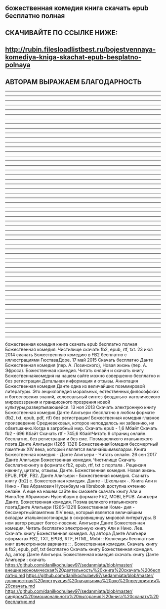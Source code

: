 божественная комедия книга скачать epub бесплатно полная
--------------------------------------------------
СКАЧИВАЙТЕ ПО ССЫЛКЕ НИЖЕ:
--------------------------------------------------
http://rubin.filesloadlistbest.ru/bojestvennaya-komediya-kniga-skachat-epub-besplatno-polnaya
--------------------------------------------------
АВТОРАМ ВЫРАЖАЕМ БЛАГОДАРНОСТЬ
--------------------------------------------------
--------------------------------------------------
--------------------------------------------------
--------------------------------------------------
--------------------------------------------------
--------------------------------------------------
--------------------------------------------------
--------------------------------------------------
--------------------------------------------------
--------------------------------------------------
--------------------------------------------------
--------------------------------------------------
--------------------------------------------------
--------------------------------------------------
--------------------------------------------------
--------------------------------------------------
--------------------------------------------------
--------------------------------------------------
--------------------------------------------------
--------------------------------------------------
--------------------------------------------------
--------------------------------------------------
--------------------------------------------------
--------------------------------------------------
--------------------------------------------------
--------------------------------------------------
--------------------------------------------------
--------------------------------------------------
--------------------------------------------------
--------------------------------------------------
--------------------------------------------------
--------------------------------------------------
--------------------------------------------------
--------------------------------------------------
--------------------------------------------------
--------------------------------------------------
--------------------------------------------------
--------------------------------------------------
--------------------------------------------------
--------------------------------------------------
--------------------------------------------------
--------------------------------------------------
--------------------------------------------------
--------------------------------------------------
--------------------------------------------------
--------------------------------------------------
--------------------------------------------------
--------------------------------------------------
--------------------------------------------------
--------------------------------------------------
--------------------------------------------------
--------------------------------------------------
--------------------------------------------------
--------------------------------------------------
--------------------------------------------------
божественная комедия книга скачать epub бесплатно полная Божественная комедия. Чистилище скачать fb2, epub, rtf, txt. 23 июл 2014  скачать Божественную комедию в FB2 бесплатно с иллюстрациями ГюставаДоре. 17 май 2015  Скачать бесплатно Данте Божественная комедия (пер. А. Лозинского), Новая жизнь (пер. А. Эфроса). Божественная комедия. Читать онлайн и скачать книгу Божественнаякомедия на нашем сайте можно совершенно бесплатно и без регистрации.Детальная информация и отзывы. Аннотация Божественная комедия Данте  одна из величайших поэммировой литературы. Это энциклопедия моральных, естественных,философских и богословских знаний, колоссальный синтез феодально-католического мировоззрения и грандиозного прозрения новой культуры,развертывающейся. 13 ноя 2013  Скачать электронную книгу Божественная комедия Данте Алигьери :бесплатно в любом формате (fb2, txt, epub, pdf, rtf) без регистрации! Божественная комедия  главное произведение Средневековья, которое неподдалось ни забвению, ни обветшанию.Когда в загробный мир. Cкачать epub - 1,6 Мбайт Cкачать fb2 - 696 Кбайт Cкачать rtf - 745,6 КбайтЧитать 9 страниц онлайн. бесплатно, без регистрации и без смс. Поэмавеликого итальянского поэта Данте Алигьери (1265-1321) БожественнаяКомедия  бессмертный памятник XIV века, который является величайшимвкладом. Книга Божественная комедия - Данте Алигьери - Читать онлайн. 26 сен 2017  Данте Алигьери Божественная комедия. Чистилище  Скачать бесплатнокнигу в форматах fb2, epub, rtf, txt с портала . Рецензия накнигу, цитаты, отзывы.
Данте. Божественная комедия. Новая жизнь. EPUB, PDF, FB2. Данте Алигьери - Божественная комедия. Скачать книгу (fb2) с. Божественная комедия. Данте - Школьная  -. Книга Али и Нино - Лев Абрамович Нусенбаум на librebook доступна кчтению онлайн. А еще на нашем сайте вы сможете скачать книгу Али и НиноЛев Абрамович Нусенбаум в формате Fb2, MOBI, EPUB. Алигьери Данте. Божественная комедия. Поэма великого итальянского поэтаДанте Алигьери (1265-1321) Божественная Коме- дия - бессмертныйпамятник XIV века, который является величайшим вкладом итальянскогонарода в сокровищницу мировой литературы. В нем автор решает богос-ловские. Алигьери Данте Божественная комедия. Читать бесплатно электронную книгу Али и Нино. Лев. Скачать книгу Божественная комедия. Ад автора Данте Алигьери вформатах FB2, TXT, EPUB, RTF, HTML, Mobi :: Коллекция бесплатных книг вэлектронном варианте :: . Божественная комедия. Скачать книгу в fb2, epub, pdf, txt бесплатно
Скачать книгу Божественная комедия. Ад, автор Данте Алигьери. Божественная комедия скачать книгу Данте Алигьери : скачать
https://github.com/danilkochulaev97/sedanmiata/blob/master/внешнеэкономическая%20деятельность%20книга%20скачать%20бесплатно.md
https://github.com/danilkochulaev97/sedanmiata/blob/master/должностная%20инструкция%20начальника%20ахо%20предприятия%20скачать.md
https://github.com/danilkochulaev97/sedanmiata/blob/master/синдром%20эмоционального%20выгорания%20книга%20скачать%20бесплатно.md